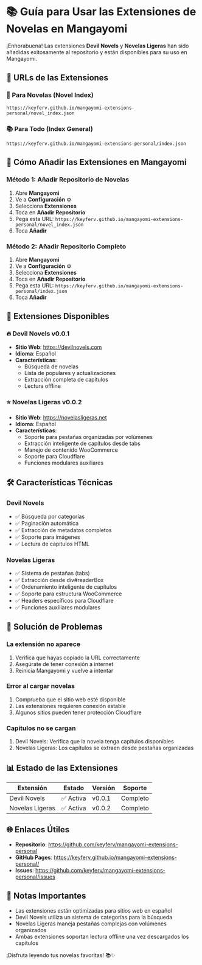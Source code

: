 # 📚 Guía para Usar las Extensiones de Novelas en Mangayomi

¡Enhorabuena! Las extensiones **Devil Novels** y **Novelas Ligeras** han sido añadidas exitosamente al repositorio y están disponibles para su uso en Mangayomi.

## 🚀 **URLs de las Extensiones**

### **📖 Para Novelas (Novel Index)**
```
https://keyferv.github.io/mangayomi-extensions-personal/novel_index.json
```

### **📚 Para Todo (Index General)**
```
https://keyferv.github.io/mangayomi-extensions-personal/index.json
```

## 📱 **Cómo Añadir las Extensiones en Mangayomi**

### **Método 1: Añadir Repositorio de Novelas**
1. Abre **Mangayomi**
2. Ve a **Configuración** ⚙️
3. Selecciona **Extensiones**
4. Toca en **Añadir Repositorio**
5. Pega esta URL: `https://keyferv.github.io/mangayomi-extensions-personal/novel_index.json`
6. Toca **Añadir**

### **Método 2: Añadir Repositorio Completo**
1. Abre **Mangayomi**
2. Ve a **Configuración** ⚙️
3. Selecciona **Extensiones**
4. Toca en **Añadir Repositorio**
5. Pega esta URL: `https://keyferv.github.io/mangayomi-extensions-personal/index.json`
6. Toca **Añadir**

## 📖 **Extensiones Disponibles**

### **🔥 Devil Novels** v0.0.1
- **Sitio Web**: https://devilnovels.com
- **Idioma**: Español
- **Características**:
  - Búsqueda de novelas
  - Lista de populares y actualizaciones
  - Extracción completa de capítulos
  - Lectura offline

### **⭐ Novelas Ligeras** v0.0.2
- **Sitio Web**: https://novelasligeras.net
- **Idioma**: Español
- **Características**:
  - Soporte para pestañas organizadas por volúmenes
  - Extracción inteligente de capítulos desde tabs
  - Manejo de contenido WooCommerce
  - Soporte para Cloudflare
  - Funciones modulares auxiliares

## 🛠️ **Características Técnicas**

### **Devil Novels**
- ✅ Búsqueda por categorías
- ✅ Paginación automática
- ✅ Extracción de metadatos completos
- ✅ Soporte para imágenes
- ✅ Lectura de capítulos HTML

### **Novelas Ligeras**
- ✅ Sistema de pestañas (tabs)
- ✅ Extracción desde div#readerBox
- ✅ Ordenamiento inteligente de capítulos
- ✅ Soporte para estructura WooCommerce
- ✅ Headers específicos para Cloudflare
- ✅ Funciones auxiliares modulares

## 🔧 **Solución de Problemas**

### **La extensión no aparece**
1. Verifica que hayas copiado la URL correctamente
2. Asegúrate de tener conexión a internet
3. Reinicia Mangayomi y vuelve a intentar

### **Error al cargar novelas**
1. Comprueba que el sitio web esté disponible
2. Las extensiones requieren conexión estable
3. Algunos sitios pueden tener protección Cloudflare

### **Capítulos no se cargan**
1. Devil Novels: Verifica que la novela tenga capítulos disponibles
2. Novelas Ligeras: Los capítulos se extraen desde pestañas organizadas

## 📊 **Estado de las Extensiones**

| Extensión | Estado | Versión | Soporte |
|-----------|--------|---------|---------|
| Devil Novels | ✅ Activa | v0.0.1 | Completo |
| Novelas Ligeras | ✅ Activa | v0.0.2 | Completo |

## 🌐 **Enlaces Útiles**

- **Repositorio**: https://github.com/keyferv/mangayomi-extensions-personal
- **GitHub Pages**: https://keyferv.github.io/mangayomi-extensions-personal/
- **Issues**: https://github.com/keyferv/mangayomi-extensions-personal/issues

## 📝 **Notas Importantes**

- Las extensiones están optimizadas para sitios web en español
- Devil Novels utiliza un sistema de categorías para la búsqueda
- Novelas Ligeras maneja pestañas complejas con volúmenes organizados
- Ambas extensiones soportan lectura offline una vez descargados los capítulos

¡Disfruta leyendo tus novelas favoritas! 📚✨
